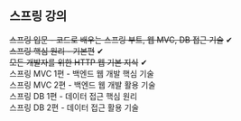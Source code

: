 
<h2>스프링 강의<br></h2>

<del>스프링 입문 - 코드로 배우는 스프링 부트, 웹 MVC, DB 접근 기술</del> ✔ <br>
<del>스프링 핵심 원리 - 기본편</del> ✔<br>
<del>모든 개발자를 위한 HTTP 웹 기본 지식</del> ✔<br>
스프링 MVC 1편 - 백엔드 웹 개발 핵심 기술<br>
스프링 MVC 2편 - 백엔드 웹 개발 활용 기술<br>
스프링 DB 1편 - 데이터 접근 핵심 원리<br>
스프링 DB 2편 - 데이터 접근 활용 기술<br>
